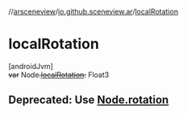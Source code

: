//[arsceneview](../../index.md)/[io.github.sceneview.ar](index.md)/[localRotation](local-rotation.md)

# localRotation

[androidJvm]\
~~var~~ Node~~.~~[~~localRotation~~](local-rotation.md)~~:~~ Float3

##  Deprecated: Use [Node.rotation](../io.github.sceneview.ar.node.infos/-tap-ar-plane-info-node/index.md#698013887%2FProperties%2F-58641720)
